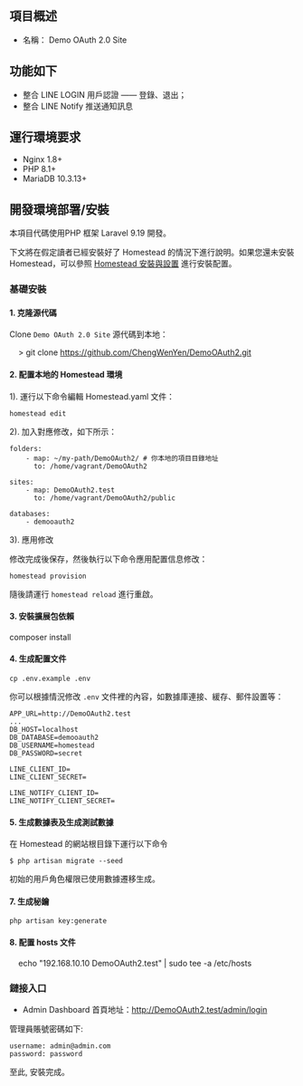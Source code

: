 ## 項目概述

* 名稱： Demo OAuth 2.0 Site

## 功能如下

- 整合 LINE LOGIN 用戶認證 —— 登錄、退出；
- 整合 LINE Notify 推送通知訊息

## 運行環境要求

- Nginx 1.8+
- PHP 8.1+
- MariaDB 10.3.13+

## 開發環境部署/安裝

本項目代碼使用PHP 框架 Laravel 9.19 開發。

下文將在假定讀者已經安裝好了 Homestead 的情況下進行說明。如果您還未安裝 Homestead，可以參照 [Homestead 安裝與設置](https://learnku.com/docs/laravel/5.5/homestead#installation-and-setup) 進行安裝配置。

### 基礎安裝

#### 1. 克隆源代碼

Clone `Demo OAuth 2.0 Site` 源代碼到本地：

    > git clone https://github.com/ChengWenYen/DemoOAuth2.git

#### 2. 配置本地的 Homestead 環境

1). 運行以下命令編輯 Homestead.yaml 文件：

```shell
homestead edit
```

2). 加入對應修改，如下所示：

```
folders:
    - map: ~/my-path/DemoOAuth2/ # 你本地的項目目錄地址
      to: /home/vagrant/DemoOAuth2

sites:
    - map: DemoOAuth2.test
      to: /home/vagrant/DemoOAuth2/public

databases:
    - demooauth2
```

3). 應用修改

修改完成後保存，然後執行以下命令應用配置信息修改：

```shell
homestead provision
```

隨後請運行 `homestead reload` 進行重啟。

#### 3. 安裝擴展包依賴

composer install

#### 4. 生成配置文件

```
cp .env.example .env
```

你可以根據情況修改 `.env` 文件裡的內容，如數據庫連接、緩存、郵件設置等：

```
APP_URL=http://DemoOAuth2.test
...
DB_HOST=localhost
DB_DATABASE=demooauth2
DB_USERNAME=homestead
DB_PASSWORD=secret

LINE_CLIENT_ID=
LINE_CLIENT_SECRET=

LINE_NOTIFY_CLIENT_ID=
LINE_NOTIFY_CLIENT_SECRET=
```

#### 5. 生成數據表及生成測試數據

在 Homestead 的網站根目錄下運行以下命令

```shell
$ php artisan migrate --seed
```

初始的用戶角色權限已使用數據遷移生成。

#### 7. 生成秘鑰

```shell
php artisan key:generate
```

#### 8. 配置 hosts 文件

    echo "192.168.10.10 DemoOAuth2.test" | sudo tee -a /etc/hosts

### 鏈接入口

* Admin Dashboard 首頁地址：http://DemoOAuth2.test/admin/login

管理員賬號密碼如下:

```
username: admin@admin.com
password: password
```

至此, 安裝完成。
